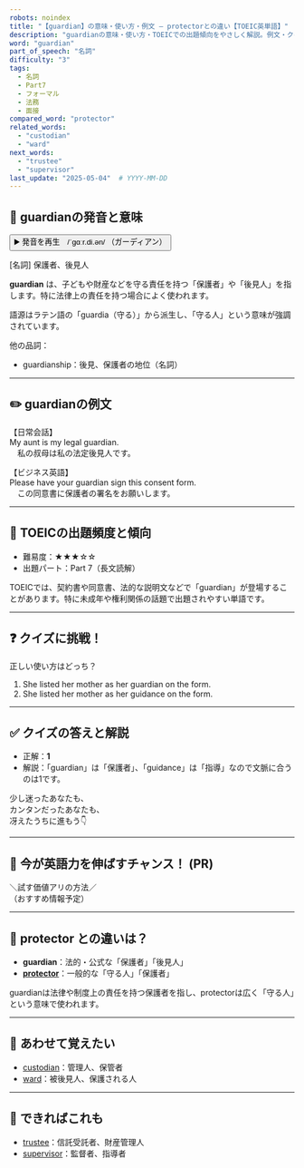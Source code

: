 ```yaml
---
robots: noindex
title: "【guardian】の意味・使い方・例文 ― protectorとの違い【TOEIC英単語】"
description: "guardianの意味・使い方・TOEICでの出題傾向をやさしく解説。例文・クイズ付きでprotectorとの違いもわかりやすく学べます。"
word: "guardian"
part_of_speech: "名詞"
difficulty: "3"
tags:
  - 名詞
  - Part7
  - フォーマル
  - 法務
  - 面接
compared_word: "protector"
related_words:
  - "custodian"
  - "ward"
next_words:
  - "trustee"
  - "supervisor"
last_update: "2025-05-04"  # YYYY-MM-DD
---
```


## 🔰 guardianの発音と意味

<button class="play-audio" onclick="playTTS('guardian')">
  <span class="play-audio-main">
    ▶️ 発音を再生　/ˈɡɑːr.di.ən/
  </span>
  <span class="play-audio-sub">
    （ガーディアン）
  </span>
</button>

[名詞] 保護者、後見人

**guardian** は、子どもや財産などを守る責任を持つ「保護者」や「後見人」を指します。特に法律上の責任を持つ場合によく使われます。

語源はラテン語の「guardia（守る）」から派生し、「守る人」という意味が強調されています。

他の品詞：  
- guardianship：後見、保護者の地位（名詞）

---

## ✏️ guardianの例文

【日常会話】  
My aunt is my legal guardian.  
　私の叔母は私の法定後見人です。

【ビジネス英語】  
Please have your guardian sign this consent form.  
　この同意書に保護者の署名をお願いします。

---

## 🎯 TOEICの出題頻度と傾向

- 難易度：★★★☆☆
- 出題パート：Part 7（長文読解）

TOEICでは、契約書や同意書、法的な説明文などで「guardian」が登場することがあります。特に未成年や権利関係の話題で出題されやすい単語です。

---

## ❓ クイズに挑戦！

正しい使い方はどっち？

1. She listed her mother as her guardian on the form.  
2. She listed her mother as her guidance on the form.

---

## ✅ クイズの答えと解説

- 正解：**1**
- 解説：「guardian」は「保護者」、「guidance」は「指導」なので文脈に合うのは1です。

少し迷ったあなたも、  
カンタンだったあなたも、  
冴えたうちに進もう👇️

---

## 🚀 今が英語力を伸ばすチャンス！ (PR)

<div class="info-center">
＼試す価値アリの方法／<br>  
（おすすめ情報予定）
</div>

---

## 🤔  protector との違いは？

- **guardian**：法的・公式な「保護者」「後見人」
- **[protector](/word/protector)**：一般的な「守る人」「保護者」

guardianは法律や制度上の責任を持つ保護者を指し、protectorは広く「守る人」という意味で使われます。

---

## 🧩 あわせて覚えたい

- [custodian](/word/custodian)：管理人、保管者
- [ward](/word/ward)：被後見人、保護される人

---

## 📖 できればこれも

- [trustee](/word/trustee)：信託受託者、財産管理人
- [supervisor](/word/supervisor)：監督者、指導者

<!-- cvid: aid48_bid19 -->
